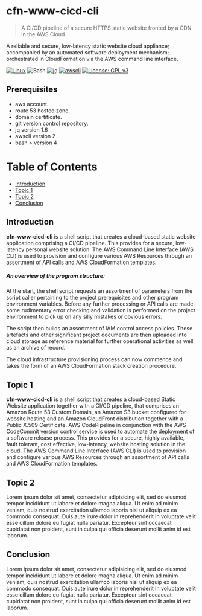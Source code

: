 # cfn-www-cicd-cli

> A CI/CD pipeline of a secure HTTPS static website fronted by a CDN in the AWS Cloud.

A reliable and secure, low-latency static website cloud appliance; accompanied by an automated software deployment mechanism; orchestrated in CloudFormation via the AWS command line interface.

[![Linux](https://img.shields.io/badge/OS-Linux-blue?logo=linux)](https://github.com/cloudemprise/cfn-ovpn-cli)
![Bash](https://img.shields.io/badge/Bash->=v4.0-green?logo=GNU%20bash)
[![jq](https://img.shields.io/badge/jq-v1.6-green.svg)](https://github.com/stedolan/jq)
[![awscli](https://img.shields.io/badge/awscli->=v2.0-green.svg)](https://github.com/aws/aws-cli)
[![License: GPL v3](https://img.shields.io/badge/License-GPLv3-blue.svg)](https://www.gnu.org/licenses/gpl-3.0)


## Prerequisites

- aws account.
- route 53 hosted zone.
- domain certificate.
- git version control repository.
- jq version 1.6
- awscli version 2
- bash > version 4

Table of Contents
=================

- [Introduction](#introduction)
- [Topic 1](#topic-1)
- [Topic 2](#topic-2)
- [Conclusion](#conclusion)

## Introduction

**cfn-www-cicd-cli** is a shell script that creates a cloud-based static website application comprising a CI/CD pipeline. This provides for a secure, low-latency personal website solution. The AWS Command Line Interface (AWS CLI) is used to provision and configure various AWS Resources through an assortment of API calls and AWS CloudFormation templates.

##### An overview of the program structure:

At the start, the shell script requests an assortment of parameters from the script caller pertaining to the project prerequisites and other program environment variables. Before any further processing or API calls are made some rudimentary error checking and validation is performed on the project environment to pick up on any silly mistakes or obvious errors.

The script then builds an assortment of IAM control access policies. These artefacts and other significant project documents are then uploaded into cloud storage as reference material for further operational activities as well as an archive of record.

The cloud infrastructure provisioning process can now commence and takes the form of an AWS CloudFormation stack creation procedure.

## Topic 1

**cfn-www-cicd-cli** is a shell script that creates a cloud-based Static Website application together with a CI/CD pipeline, that comprises an Amazon Route 53 Custom Domain, an Amazon S3 bucket configured for website hosting and an Amazon CloudFront distribution together with a Public X.509 Certificate. AWS CodePipeline in conjunction with the AWS CodeCommit version control service is used to automate the deployment of a software release process. This provides for a secure, highly available, fault tolerant, cost effective, low-latency, website hosting solution in the cloud. The AWS Command Line Interface (AWS CLI) is used to provision and configure various AWS Resources through an assortment of API calls and AWS CloudFormation templates.



## Topic 2

Lorem ipsum dolor sit amet, consectetur adipisicing elit, sed do eiusmod tempor incididunt ut labore et dolore magna aliqua. Ut enim ad minim veniam, quis nostrud exercitation ullamco laboris nisi ut aliquip ex ea commodo consequat. Duis aute irure dolor in reprehenderit in voluptate velit esse
cillum dolore eu fugiat nulla pariatur. Excepteur sint occaecat cupidatat non proident, sunt in culpa qui officia deserunt mollit anim id est laborum.


## Conclusion

Lorem ipsum dolor sit amet, consectetur adipisicing elit, sed do eiusmod tempor incididunt ut labore et dolore magna aliqua. Ut enim ad minim veniam, quis nostrud exercitation ullamco laboris nisi ut aliquip ex ea commodo consequat. Duis aute irure dolor in reprehenderit in voluptate velit esse
cillum dolore eu fugiat nulla pariatur. Excepteur sint occaecat cupidatat non proident, sunt in culpa qui officia deserunt mollit anim id est laborum.
